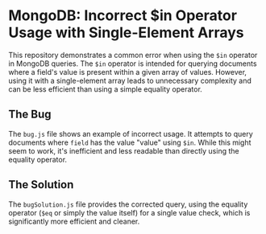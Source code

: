 # MongoDB: Incorrect $in Operator Usage with Single-Element Arrays

This repository demonstrates a common error when using the `$in` operator in MongoDB queries. The `$in` operator is intended for querying documents where a field's value is present within a given array of values.  However, using it with a single-element array leads to unnecessary complexity and can be less efficient than using a simple equality operator.

## The Bug
The `bug.js` file shows an example of incorrect usage. It attempts to query documents where `field` has the value "value" using `$in`.  While this might seem to work, it's inefficient and less readable than directly using the equality operator.

## The Solution
The `bugSolution.js` file provides the corrected query, using the equality operator (`$eq` or simply the value itself) for a single value check, which is significantly more efficient and cleaner.
